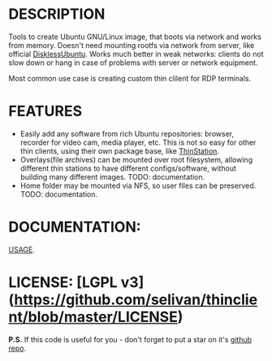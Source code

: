 # DESCRIPTION
Tools to create Ubuntu GNU/Linux image, that boots via network and works from memory. Doesn't need mounting rootfs via network from server, like official [DisklessUbuntu](https://help.ubuntu.com/community/DisklessUbuntuHowto). Works much better in weak networks: clients do not slow down or hang in case of problems with server or network equipment.

Most common use case is creating custom thin clilent for RDP terminals.

# FEATURES
 * Easily add any software from rich Ubuntu repositories: browser, recorder for video cam, media player, etc. This is not so easy for other thin clients, using their own package base, like [ThinStation](http://sourceforge.net/apps/mediawiki/thinstation/index.php?title=Main_Page).
 * Overlays(file archives) can be mounted over root filesystem, allowing different thin stations to have different configs/software, without building many different images. TODO: documentation.
 * Home folder may be mounted via NFS, so user files can be preserved. TODO: documentation.

# DOCUMENTATION:

[USAGE](https://github.com/selivan/thinclient/blob/master/USAGE.md).

# LICENSE: [LGPL v3] (https://github.com/selivan/thinclient/blob/master/LICENSE)

**P.S.** If this code is useful for you - don't forget to put a star on it's [github repo](https://github.com/selivan/thinclient).
